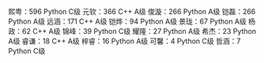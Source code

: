 熙粤：596 Python C级
元钦：366 C++ A级
俊漩：266 Python A级
铠磊：266 Python A级
远涵：171 C++ A级
铠烨：94 Python A级
景珑：67 Python A级
杨政：62 C++ A级
锦峰：39 Python C级
耀隆：27 Python A级
希杰：23 Python A级
睿谦：18 C++ A级
梓睿：16 Python A级
可馨：4 Python C级
哲涵：7 Python C级